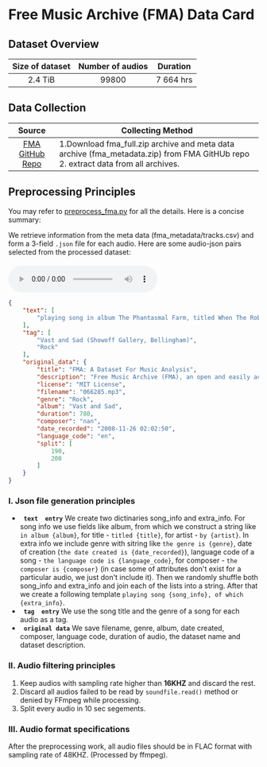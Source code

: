# Free Music Archive (FMA) Data Card
## Dataset Overview
|Size of dataset|Number of audios|Duration|
|:----:|:-----:|:-----:|
|2.4 TiB|99800|7 664 hrs|
## Data Collection

|Source|<center>Collecting Method<center>|
|:---------:|:--------|
| [FMA GitHub Repo](https://github.com/mdeff/fma)  |1.Download fma_full.zip archive and meta data archive (fma_metadata.zip) from FMA GitHUb repo 2. extract data from all archives. <br>
## Preprocessing Principles

You may refer to [preprocess_fma.py](/data_preprocess/preprocess_fma.py) for all the details. Here is a concise summary:

We retrieve information
from the meta data (fma_metadata/tracks.csv) and form a 3-field `.json` file for each audio. Here are some audio-json pairs selected from the processed dataset:


#### 
<audio id="audio" controls="controls" preload="yes">
      <source id="flac" src="1.flac">
</audio><br>

```json
{
    "text": [
        "playing song in album The Phantasmal Farm, titled When The Robo B-boys Just Kill It, by The Polish Ambassador, of which the genre is Electronic, the date created is 2014-02-12 17:38:32, the language code is nan"
    ],
    "tag": [
        "Vast and Sad (Showoff Gallery, Bellingham)",
        "Rock"
    ],
    "original_data": {
        "title": "FMA: A Dataset For Music Analysis",
        "description": "Free Music Archive (FMA), an open and easily accessible dataset suitable for evaluating several tasks in MIR, a field concerned with browsing, searching, and organizing large music collections.",
        "license": "MIT License",
        "filename": "066285.mp3",
        "genre": "Rock",
        "album": "Vast and Sad",
        "duration": 780,
        "composer": "nan",
        "date_recorded": "2008-11-26 02:02:50",
        "language_code": "en",
        "split": [
            190,
            200
        ]
    }
}
```




### I. Json file generation principles 
-  **` text  entry`** We create two dictinaries song_info and extra_info. For song info we use fields like album, from which we construct a string like `in album {album}`, for title - `titled {title}`, for artist - `by {artist}`. In extra info we include genre with sitring like `the genre is {genre}`, date of creation (`the date created is {date_recorded}`), language code of a song - `the language code is {language_code}`, for composer - `the composer is {composer}` (in case some of attributes don't exist for a particular audio, we just don't include it). Then we randomly shuffle both song_info and extra_info and join each of the lists into a string. After that we create a following template `playing song {song_info}, of which {extra_info}`.
-  **` tag  entry`** We use the song title and the genre of a song for each audio as a tag.
-  **` original data`** We save filename, genre, album, date created, composer, language code, duration of audio, the dataset name and dataset description.

### II. Audio filtering principles
1. Keep audios with sampling rate higher than **16KHZ** and discard the rest.
2. Discard all audios failed to be read by `soundfile.read()` method or denied by FFmpeg while processing.
3. Split every audio in 10 sec segements.
### III. Audio format specifications
After the preprocessing work, all audio files should be in FLAC format with sampling rate of 48KHZ. (Processed by ffmpeg).

